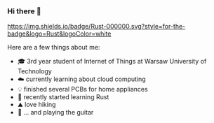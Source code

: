 ### Hi there 👋

https://img.shields.io/badge/Rust-000000.svg?style=for-the-badge&logo=Rust&logoColor=white

Here are a few things about me:
- 🎓 3rd year student of Internet of Things at Warsaw University of Technology
- ☁️ currently learning about cloud computing
- 💡 finished several PCBs for home appliances
- 🦀 recently started learning Rust 
- ⛰ love hiking
- 🎸 ... and playing the guitar
